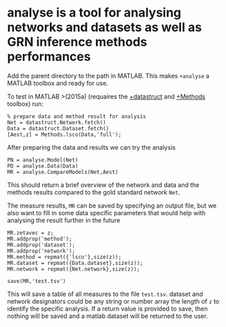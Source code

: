 # analyse is a tool for analysing networks and datasets as well as GRN inference methods performances

Add the parent directory to the path in MATLAB. This makes `+analyse` a MATLAB toolbox and ready for use.

To test in MATLAB >(2015a) (requaires the [+datastruct](https://bitbucket.org/sonnhammergrni/datastruct) and [+Methods](https://bitbucket.org/sonnhammergrni/methods) toolbox) run:

    % prepare data and method result for analysis
    Net = datastruct.Network.fetch()
    Data = datastruct.Dataset.fetch()
    [Aest,z] = Methods.lsco(Data,'full');

After preparing the data and results we can try the analysis

    PN = analyse.Model(Net)
    PD = analyse.Data(Data)
    MR = analyse.CompareModels(Net,Aest)

This should return a brief overview of the network and data and the methods results compared to the gold standard network `Net`.

The measure results, `MR` can be saved by specifying an output file, but we also want to fill in some data specific parameters that would help with analysing the result further in the future

    MR.zetavec = z;
    MR.addprop('method');
    MR.addprop('dataset');
    MR.addprop('network');
    MR.method = repmat({'lsco'},size(z));
    MR.dataset = repmat({Data.dataset},size(z));
    MR.network = repmat({Net.network},size(z));

    save(MR,'test.tsv')

This will save a table of all measures to the file `test.tsv`. dataset and network designators could be any string or number array the length of `z` to identify the specific analysis. If a return value is provided to save, then nothing will be saved and a matlab dataset will be returned to the user.
